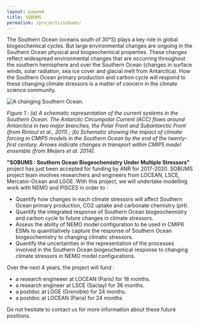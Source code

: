 ```yaml
---
layout: pagemd
title: SOBUMS
permalink: /projects/sobums/
---
```


The Southern Ocean (oceans south of 30°S) plays a key role in global biogeochemical cycles. But large environmental changes are ongoing in the Southern Ocean physical and biogeochemical properties. These changes reflect widespread environmental changes that are occurring throughout the southern hemisphere and over the Southern Ocean (changes in surface winds, solar radiation, sea ice cover and glacial melt from Antarctica). How the Southern Ocean primary production and carbon cycle will respond to these changing climate stressors is a matter of concern in the climate science community.


<img class="img-responsive img-centered" src="https://auraoupa.github.io/template4/assets/img/projects/sobums-meijers.png" alt="A changing Southern Ocean."/>

*Figure 1 : (a) A schematic representation of the current systems in the Southern Ocean. The Antarctic Circumpolar Current (ACC) flows around Antarctica in two major branches, the Polar Front and Subantarctic Front (from Rintoul et al., 2011) ; (b) Schematic showing the impact of climate forcing in CMIP5 models in the Southern Ocean by the end of the twenty-first century. Arrows indicate changes in transport within CMIP5 model ensemble (from Meijers et al. 2014).*

**"SOBUMS : Southern Ocean Biogeochemistry Under Multiple Stressors"** project has just been accepted for funding by ANR for 2017-2020. SOBUMS project team involves researchers and engineers from LOCEAN, LSCE, Mercator-Ocean and LGGE. With this project, we will undertake modelling work with NEMO and PISCES in order to : 

 - Quantify how changes in each climate stressors will affect Southern Ocean primary production, CO2 uptake and carbonate chemistry (pH).
 - Quantify the integrated response of Southern Ocean biogeochemistry and carbon cycle to future changes in climate stressors.
 - Assess the ability of NEMO model configuration to be used in CMIP6 ESMs to quantitatively capture the response of Southern Ocean biogeochemistry to changing climatic stressors.
 - Quantify the uncertainties in the representation of the processes involved in the Southern Ocean biogeochemical response to changing climate stressors in NEMO model configurations.


Over the next 4 years, the project will fund : 

 - a research engineeer at LOCEAN (Paris) for 18 months.
 - a research engineer at LSCE (Saclay) for 36 months.
 - a postdoc at LGGE (Grenoble) for 24 months.
 - a postdoc at LOCEAN (Paris) for 24 months

Do not hesitate to contact us for more information about these future positions. 




